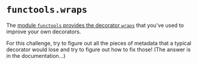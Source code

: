 # `functools.wraps`

The [module `functools` provides the decorator `wraps`](https://docs.python.org/3/library/functools.html#functools.wraps) that you've used to improve your own decorators.

For this challenge, try to figure out all the pieces of metadata that a typical decorator would lose and try to figure out how to fix those!
(The answer is in the documentation...)
